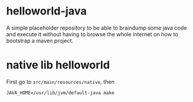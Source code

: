 # helloworld-java
A simple placeholder repository to be able to braindump some java code and execute it without having to browse the whole internet on how to bootstrap a maven project.

# native lib helloworld

First go to `src/main/resources/native`, then

```
JAVA_HOME=/usr/lib/jvm/default-java make
```


